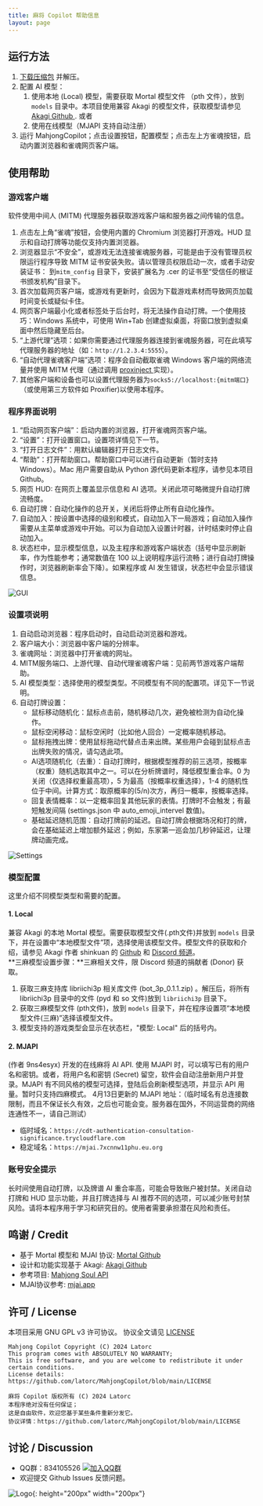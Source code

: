 ```yaml
---
title: 麻将 Copilot 帮助信息
layout: page
---
```

## 运行方法

1. <a href="https://download.mjcopilot.com">下载压缩包</a> 并解压。
2. 配置 AI 模型：
   1. 使用本地 (Local) 模型，需要获取 Mortal 模型文件 （pth 文件），放到 `models` 目录中。本项目使用兼容 Akagi 的模型文件，获取模型请参见<a href="https://github.com/shinkuan/Akagi" target="_blank"> Akagi Github </a>. 或者
   2. 使用在线模型（MJAPI 支持自动注册）
3. 运行 MahjongCopilot；点击设置按钮，配置模型；点击左上方雀魂按钮，启动内置浏览器和雀魂网页客户端。

## 使用帮助

### 游戏客户端

软件使用中间人 (MITM) 代理服务器获取游戏客户端和服务器之间传输的信息。

1. 点击左上角“雀魂”按钮，会使用内置的 Chromium 浏览器打开游戏。HUD 显示和自动打牌等功能仅支持内置浏览器。
2. 浏览器显示“不安全”，或游戏无法连接雀魂服务器，可能是由于没有管理员权限运行程序导致 MITM 证书安装失败。请以管理员权限启动一次，或者手动安装证书： 到`mitm_config` 目录下，安装扩展名为 .cer 的证书至“受信任的根证书颁发机构”目录下。
3. 首次加载网页客户端，或游戏有更新时，会因为下载游戏素材而导致网页加载时间变长或疑似卡住。
4. 网页客户端最小化或者标签处于后台时，将无法操作自动打牌。一个使用技巧：Windows 系统中，可使用 Win+Tab 创建虚拟桌面，将窗口放到虚拟桌面中然后隐藏至后台。
5. “上游代理”选项：如果你需要通过代理服务器连接到雀魂服务器，可在此填写代理服务器的地址（如：`http://1.2.3.4:5555`）。
6. “自动代理雀魂客户端”选项：程序会自动截取雀魂 Windows 客户端的网络流量并使用 MITM 代理（通过调用 <a href="https://github.com/PragmaTwice/proxinject"> proxinject </a> 实现）。
7. 其他客户端和设备也可以设置代理服务器为`socks5://localhost:{mitm端口}`（或使用第三方软件如 Proxifier)以使用本程序。

### 程序界面说明

1. “启动网页客户端”：启动内置的浏览器，打开雀魂网页客户端。
2. “设置”：打开设置窗口。设置项详情见下一节。
3. “打开日志文件”：用默认编辑器打开日志文件。
4. “帮助”：打开帮助窗口。帮助窗口中可以进行自动更新（暂时支持 Windows）。Mac 用户需要自助从 Python 源代码更新本程序，请参见本项目 Github。
5. 网页 HUD: 在网页上覆盖显示信息和 AI 选项。关闭此项可略微提升自动打牌流畅度。
6. 自动打牌：自动化操作的总开关，关闭后将停止所有自动化操作。
7. 自动加入：按设置中选择的级别和模式，自动加入下一局游戏；自动加入操作需要从主菜单或游戏中开始。可以为自动加入设置计时器，计时结束时停止自动加入。
8. 状态栏中，显示模型信息，以及主程序和游戏客户端状态（括号中显示刷新率，作为性能参考；通常数值在 100 以上说明程序运行流畅；进行自动打牌操作时，浏览器刷新率会下降）。如果程序或 AI 发生错误，状态栏中会显示错误信息。

![GUI](\assets\images\gui.png)

### 设置项说明

1. 自动启动浏览器：程序启动时，自动启动浏览器和游戏。
2. 客户端大小：浏览器中客户端的分辨率。
3. 雀魂网址：浏览器中打开雀魂的网址。
4. MITM服务端口、上游代理、自动代理雀魂客户端：见前两节游戏客户端帮助。
5. AI 模型类型：选择使用的模型类型。不同模型有不同的配置项。详见下一节说明。
6. 自动打牌设置：
   - 鼠标移动随机化：鼠标点击前，随机移动几次，避免被检测为自动化操作。
   - 鼠标空闲移动：鼠标空闲时（比如他人回合）一定概率随机移动。
   - 鼠标拖拽出牌：使用鼠标拖动代替点击来出牌。某些用户会碰到鼠标点击出牌失败的情况，请勾选此项。
   - AI选项随机化（去重）：自动打牌时，根据模型推荐的前三选项，按概率（权重）随机选取其中之一。可以在分析牌谱时，降低模型重合率。0 为关闭（仅选择权重最高项），5 为最高（按概率权重选择），1-4 的随机性位于中间。计算方式：取原概率的(5/n)次方，再归一概率，按概率选择。
   - 回复表情概率：以一定概率回复其他玩家的表情。打牌时不会触发；有最短触发间隔 (settings.json 中 auto_emoji_intervel 数值)。
   - 基础延迟随机范围：自动打牌前的延迟。自动打牌会根据场况和打的牌，会在基础延迟上增加额外延迟；例如，东家第一巡会加几秒钟延迟，让理牌动画完成。

![Settings](\assets\images\settings.png)

### 模型配置

这里介绍不同模型类型和需要的配置。

#### 1. Local
兼容 Akagi 的本地 Mortal 模型。需要获取模型文件(.pth文件)并放到 `models` 目录下，并在设置中“本地模型文件”项，选择使用该模型文件。模型文件的获取和介绍，请参见 Akagi 作者 shinkuan 的 <a href="https://github.com/shinkuan/Akagi">Github</a> 和 <a href="https://discord.com/invite/Z2wjXUK8bN">Discord 频道</a>。     
**三麻模型设置步骤：**三麻相关文件，限 Discord 频道的捐献者 (Donor) 获取。  
1. 获取三麻支持库 libriichi3p 相关库文件 (bot_3p_0.1.1.zip) 。解压后，将所有 libriichi3p 目录中的文件 (pyd 和 so 文件)放到 `libriichi3p` 目录下。
2. 获取三麻模型文件 (pth文件)，放到 `models` 目录下，并在程序设置项“本地模型文件(三麻)”选择该模型文件。
3. 模型支持的游戏类型会显示在状态栏，"模型: Local" 后的括号内。

#### 2. MJAPI
(作者 9ns4esyx) 开发的在线麻将 AI API. 使用 MJAPI 时，可以填写已有的用户名和密钥。或者，将用户名和密钥 (Secret) 留空，软件会自动注册新用户并登录。MJAPI 有不同风格的模型可选择，登陆后会刷新模型选项，并显示 API 用量。暂时只支持四麻模式。
4月13日更新的 MJAPI 地址：（临时域名有总连接数限制，而且不保证长久有效，之后也可能会变。服务器在国外，不同运营商的网络连通性不一，请自己测试）

- 临时域名：`https://cdt-authentication-consultation-significance.trycloudflare.com`
- 稳定域名：`https://mjai.7xcnnw11phu.eu.org`

### 账号安全提示

长时间使用自动打牌，以及牌谱 AI 重合率高，可能会导致账户被封禁。关闭自动打牌和 HUD 显示功能，并且打牌选择与 AI 推荐不同的选项，可以减少账号封禁风险。请将本程序用于学习和研究目的。使用者需要承担潜在风险和责任。

## 鸣谢 / Credit

- 基于 Mortal 模型和 MJAI 协议:
  <a href="https://github.com/Equim-chan/Mortal" target="_blank"> Mortal Github </a>
- 设计和功能实现基于 Akagi:
  <a href="https://github.com/shinkuan/Akagi" target="_blank"> Akagi Github </a>
- 参考项目: <a href="https://github.com/MahjongRepository/mahjong_soul_api" target="_blank"> Mahjong Soul API </a>
- MJAI协议参考:
  <a href="https://mjai.app" target="_blank"> mjai.app </a>

## 许可 / License
本项目采用 GNU GPL v3 许可协议。 协议全文请见 <a href="https://github.com/latorc/MahjongCopilot/blob/main/LICENSE" target="_blank"> LICENSE </a>

```
Mahjong Copilot Copyright (C) 2024 Latorc
This program comes with ABSOLUTELY NO WARRANTY;
This is free software, and you are welcome to redistribute it under certain conditions.
License details: https://github.com/latorc/MahjongCopilot/blob/main/LICENSE
   
麻将 Copilot 版权所有 (C) 2024 Latorc
本程序绝对没有任何保证；
这是自由软件，欢迎您基于某些条件重新分发它。
协议详情：https://github.com/latorc/MahjongCopilot/blob/main/LICENSE
```

## 讨论 / Discussion
* QQ群：834105526 <a target="_blank" href="https://qm.qq.com/cgi-bin/qm/qr?k=Mec5daqIyUsuZjCLojH_t88hQV6luPxl&jump_from=webapi&authKey=nNSpmIQY3ieVau/oLTF9eNO6YTqAm1+Ne3iE3zpqmFrj61iAUDu/GSpA38g93Zlx"><img border="0" src="//pub.idqqimg.com/wpa/images/group.png" alt="加入QQ群" title="麻将 Copilot"></a>
* 欢迎提交 Github Issues 反馈问题。  


![Logo](/assets/images/logo.png){: height="200px" width="200px"}
